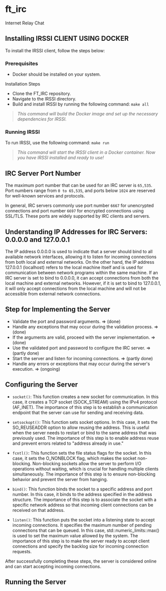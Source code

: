 # ft_irc
 Internet Relay Chat


## Installing IRSSI CLIENT USING DOCKER
To install the IRSSI client, follow the steps below:

### Prerequisites
- Docker should be installed on your system.

Installation Steps
- Clone the FT_IRC repository.
- Navigate to the IRSSI directory.
- Build and install IRSSI by running the following command:  `make all`

> *This command will build the Docker image and set up the necessary dependencies for IRSSI.*

### Running IRSSI
To run IRSSI, use the following command: `make run`

> *This command will start the IRSSI client in a Docker container. Now you have IRSSI installed and ready to use!*

## IRC Server Port Number
The maximum port number that can be used for an IRC server is `65,535`. Port numbers range from `0 to 65,535`, and ports below `1024` are reserved for well-known services and protocols.

In general, IRC servers commonly use port number `6667` for unencrypted connections and port number `6697` for encrypted connections using SSL/TLS. These ports are widely supported by IRC clients and servers.

## Understanding IP Addresses for IRC Servers: 0.0.0.0 and 127.0.0.1

The IP address 0.0.0.0 is used to indicate that a server should bind to all available network interfaces, allowing it to listen for incoming connections from both local and external networks. On the other hand, the IP address 127.0.0.1 (localhost) refers to the local machine itself and is used for communication between network programs within the same machine. If an IRC server is set to bind to 0.0.0.0, it can accept connections from both the local machine and external networks. However, if it is set to bind to 127.0.0.1, it will only accept connections from the local machine and will not be accessible from external network connections.

## Step for Implementing the Server

- Validate the port and password arguments. => (done)
- Handle any exceptions that may occur during the validation process.   => (done)
- If the arguments are valid, proceed with the server implementation.   => (done)
- Use the validated port and password to configure the IRC server.  => (partly done)
- Start the server and listen for incoming connections.     => (partly done)
- Handle any errors or exceptions that may occur during the server's execution. => (ongoing)


## Configuring the Server

- `socket()`: This function creates a new socket for communication. In this case, it creates a TCP socket (SOCK_STREAM) using the IPv4 protocol (AF_INET). The importance of this step is to establish a communication endpoint that the server can use for sending and receiving data.

- `setsockopt()`: This function sets socket options. In this case, it sets the SO_REUSEADDR option to allow reusing the address. This is useful when the server needs to restart or bind to the same address that was previously used. The importance of this step is to enable address reuse and prevent errors related to "address already in use."

- `fcntl()`: This function sets the file status flags for the socket. In this case, it sets the O_NONBLOCK flag, which makes the socket non-blocking. Non-blocking sockets allow the server to perform I/O operations without waiting, which is crucial for handling multiple clients simultaneously. The importance of this step is to ensure non-blocking behavior and prevent the server from hanging.

- `bind()`: This function binds the socket to a specific address and port number. In this case, it binds to the address specified in the address structure. The importance of this step is to associate the socket with a specific network address so that incoming client connections can be received on that address.

- `listen()`: This function puts the socket into a listening state to accept incoming connections. It specifies the maximum number of pending connections that can be queued. In this case, std::numeric_limits<int>::max() is used to set the maximum value allowed by the system. The importance of this step is to make the server ready to accept client connections and specify the backlog size for incoming connection requests.

After successfully completing these steps, the server is considered online and can start accepting incoming connections.

## Running the Server
